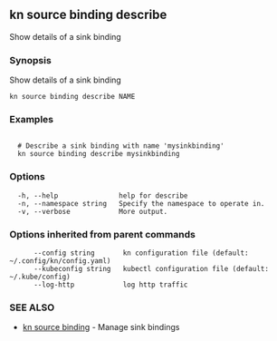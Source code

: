 ## kn source binding describe

Show details of a sink binding

### Synopsis

Show details of a sink binding

```
kn source binding describe NAME
```

### Examples

```

  # Describe a sink binding with name 'mysinkbinding'
  kn source binding describe mysinkbinding
```

### Options

```
  -h, --help               help for describe
  -n, --namespace string   Specify the namespace to operate in.
  -v, --verbose            More output.
```

### Options inherited from parent commands

```
      --config string       kn configuration file (default: ~/.config/kn/config.yaml)
      --kubeconfig string   kubectl configuration file (default: ~/.kube/config)
      --log-http            log http traffic
```

### SEE ALSO

* [kn source binding](kn_source_binding.md)	 - Manage sink bindings

